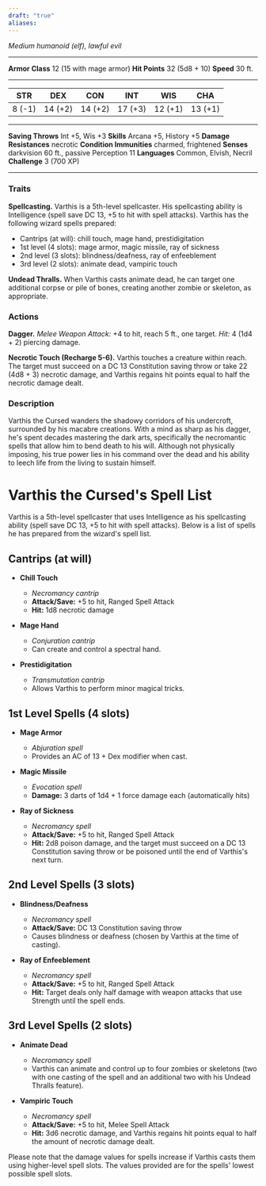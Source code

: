 ```yaml
---
draft: "true"
aliases:
---
```

*Medium humanoid (elf), lawful evil*

---

**Armor Class** 12 (15 with mage armor)
**Hit Points** 32 (5d8 + 10)
**Speed** 30 ft.

---

| STR      | DEX     | CON     | INT     | WIS     | CHA     |
|----------|---------|---------|---------|---------|---------|
| 8 (-1)   | 14 (+2) | 14 (+2) | 17 (+3) | 12 (+1) | 13 (+1) |

---

**Saving Throws** Int +5, Wis +3
**Skills** Arcana +5, History +5
**Damage Resistances** necrotic
**Condition Immunities** charmed, frightened
**Senses** darkvision 60 ft., passive Perception 11
**Languages** Common, Elvish, Necril
**Challenge** 3 (700 XP)

---

### Traits

**Spellcasting.** Varthis is a 5th-level spellcaster. His spellcasting ability is Intelligence (spell save DC 13, +5 to hit with spell attacks). Varthis has the following wizard spells prepared:

- Cantrips (at will): chill touch, mage hand, prestidigitation
- 1st level (4 slots): mage armor, magic missile, ray of sickness
- 2nd level (3 slots): blindness/deafness, ray of enfeeblement
- 3rd level (2 slots): animate dead, vampiric touch

**Undead Thralls.** When Varthis casts animate dead, he can target one additional corpse or pile of bones, creating another zombie or skeleton, as appropriate.

### Actions

**Dagger.** *Melee Weapon Attack:* +4 to hit, reach 5 ft., one target. *Hit:* 4 (1d4 + 2) piercing damage.

**Necrotic Touch (Recharge 5-6).** Varthis touches a creature within reach. The target must succeed on a DC 13 Constitution saving throw or take 22 (4d8 + 3) necrotic damage, and Varthis regains hit points equal to half the necrotic damage dealt.

### Description

Varthis the Cursed wanders the shadowy corridors of his undercroft, surrounded by his macabre creations. With a mind as sharp as his dagger, he's spent decades mastering the dark arts, specifically the necromantic spells that allow him to bend death to his will. Although not physically imposing, his true power lies in his command over the dead and his ability to leech life from the living to sustain himself.

# Varthis the Cursed's Spell List

Varthis is a 5th-level spellcaster that uses Intelligence as his spellcasting ability (spell save DC 13, +5 to hit with spell attacks). Below is a list of spells he has prepared from the wizard's spell list.

## Cantrips (at will)
- **Chill Touch**
  - *Necromancy cantrip*
  - **Attack/Save:** +5 to hit, Ranged Spell Attack
  - **Hit:** 1d8 necrotic damage

- **Mage Hand**
  - *Conjuration cantrip*
  - Can create and control a spectral hand.

- **Prestidigitation**
  - *Transmutation cantrip*
  - Allows Varthis to perform minor magical tricks.

## 1st Level Spells (4 slots)
- **Mage Armor**
  - *Abjuration spell*
  - Provides an AC of 13 + Dex modifier when cast.

- **Magic Missile**
  - *Evocation spell*
  - **Damage:** 3 darts of 1d4 + 1 force damage each (automatically hits)

- **Ray of Sickness**
  - *Necromancy spell*
  - **Attack/Save:** +5 to hit, Ranged Spell Attack
  - **Hit:** 2d8 poison damage, and the target must succeed on a DC 13 Constitution saving throw or be poisoned until the end of Varthis's next turn.

## 2nd Level Spells (3 slots)
- **Blindness/Deafness**
  - *Necromancy spell*
  - **Attack/Save:** DC 13 Constitution saving throw
  - Causes blindness or deafness (chosen by Varthis at the time of casting).

- **Ray of Enfeeblement**
  - *Necromancy spell*
  - **Attack/Save:** +5 to hit, Ranged Spell Attack
  - **Hit:** Target deals only half damage with weapon attacks that use Strength until the spell ends.

## 3rd Level Spells (2 slots)
- **Animate Dead**
  - *Necromancy spell*
  - Varthis can animate and control up to four zombies or skeletons (two with one casting of the spell and an additional two with his Undead Thralls feature).

- **Vampiric Touch**
  - *Necromancy spell*
  - **Attack/Save:** +5 to hit, Melee Spell Attack
  - **Hit:** 3d6 necrotic damage, and Varthis regains hit points equal to half the amount of necrotic damage dealt.

Please note that the damage values for spells increase if Varthis casts them using higher-level spell slots. The values provided are for the spells' lowest possible spell slots.